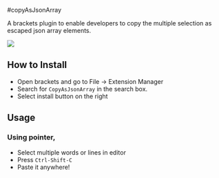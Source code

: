 #copyAsJsonArray

A brackets plugin to enable developers to copy the multiple selection as escaped json array elements.

![](https://i.imgur.com/BphBIE6.gif)

## How to Install

 - Open brackets and go to File -> Extension Manager
 - Search for `CopyAsJsonArray` in the search box.
 - Select install button on the right

## Usage

### Using pointer,

 - Select multiple words or lines in editor
 - Press `Ctrl-Shift-C`
 - Paste it anywhere!
